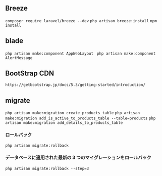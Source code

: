 ## Breeze

`composer require laravel/breeze --dev`
`php artisan breeze:install`
`npm install`

## blade

`php artisan make:component AppWebLayout `
`php artisan make:component AlertMessage`

## BootStrap CDN

`https://getbootstrap.jp/docs/5.3/getting-started/introduction/`

## migrate

`php artisan make:migration create_products_table`
`php artisan make:migration add_is_active_to_products_table --table=products`
`php artisan make:migration add_details_to_products_table`

#### ロールバック

`php artisan migrate:rollback`

#### データベースに適用された最新の 3 つのマイグレーションをロールバック

`php artisan migrate:rollback --step=3`
